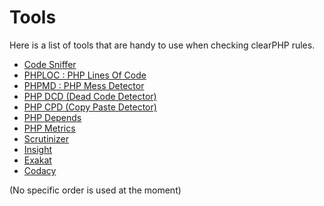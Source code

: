 # Tools

Here is a list of tools that are handy to use when checking clearPHP rules.

* [Code Sniffer](https://github.com/squizlabs/PHP_CodeSniffer)
* [PHPLOC : PHP Lines Of Code](https://github.com/sebastianbergmann/phploc)
* [PHPMD : PHP Mess Detector](http://phpmd.org/)
* [PHP DCD (Dead Code Detector)](https://github.com/sebastianbergmann/phpdcd)
* [PHP CPD (Copy Paste Detector)](https://github.com/sebastianbergmann/phpcpd)
* [PHP Depends](http://pdepend.org/)
* [PHP Metrics](http://www.phpmetrics.org/)
* [Scrutinizer](https://scrutinizer-ci.com/)
* [Insight](https://insight.sensiolabs.com/)
* [Exakat](http://www.exakat.io/)
* [Codacy](https://www.codacy.com/)


(No specific order is used at the moment)
